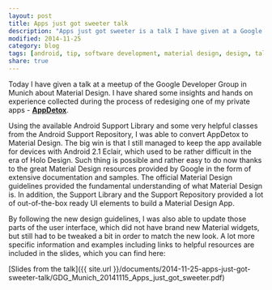 ```yaml
---
layout: post
title: Apps just got sweeter talk
description: "Apps just got sweeter is a talk I have given at a Google Developer Group Munich meetup. It reports on some insights and hands on experience on the process of redesigning an eclair compatible app to Material Design."
modified: 2014-11-25
category: blog
tags: [android, tip, software development, material design, design, talk]
share: true
---
```


Today I have given a talk at a meetup of the Google Developer Group in Munich about Material Design. I have shared some insights and hands on experience collected during the process of redesiging one of my private apps - [__AppDetox__](https://play.google.com/store/apps/details?id=de.dfki.appdetox). 

Using the available Android Support Library and some very helpful classes from the Android Support Repository, I was able to convert AppDetox to Material Design. The big win is that I still managed to keep the app available for devices with Android 2.1 Eclair, which used to be rather difficult in the era of Holo Design. Such thing is possible and rather easy to do now thanks to the great Material Design resources provided by Google in the form of extensive documentation and samples. The official Material Design guidelines provided the fundamental understanding of what Material Design is. In addition, the Support Library and the Support Repository provided a lot of out-of-the-box ready UI elements to build a Material Design App. 

By following the new design guidelines, I was also able to update those parts of the user interface, which did not have brand new Material widgets, but still had to be tweaked a bit in order to match the new look. A lot more specific information and examples including links to helpful resources are included in the slides, which you can find here:

[Slides from the talk]({{ site.url }}/documents/2014-11-25-apps-just-got-sweeter-talk/GDG_Munich_20141115_Apps_just_got_sweeter.pdf)